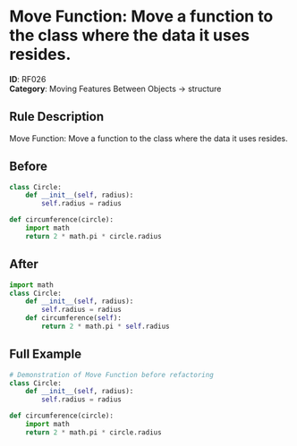 # Move Function: Move a function to the class where the data it uses resides.

**ID**: RF026  
**Category**: Moving Features Between Objects → structure

## Rule Description
Move Function: Move a function to the class where the data it uses resides.

## Before
```python
class Circle:
    def __init__(self, radius):
        self.radius = radius

def circumference(circle):
    import math
    return 2 * math.pi * circle.radius
```

## After  
```python
import math
class Circle:
    def __init__(self, radius):
        self.radius = radius
    def circumference(self):
        return 2 * math.pi * self.radius
```

## Full Example
```python
# Demonstration of Move Function before refactoring
class Circle:
    def __init__(self, radius):
        self.radius = radius

def circumference(circle):
    import math
    return 2 * math.pi * circle.radius
```
